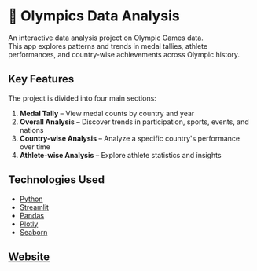 # 🏅 Olympics Data Analysis

An interactive data analysis project on Olympic Games data.  
This app explores patterns and trends in medal tallies, athlete performances, and country-wise achievements across Olympic history.

## Key Features

The project is divided into four main sections:

1. **Medal Tally** – View medal counts by country and year  
2. **Overall Analysis** – Discover trends in participation, sports, events, and nations  
3. **Country-wise Analysis** – Analyze a specific country's performance over time  
4. **Athlete-wise Analysis** – Explore athlete statistics and insights

## Technologies Used

- [Python](https://www.python.org/)
- [Streamlit](https://streamlit.io/)
- [Pandas](https://pandas.pydata.org/)
- [Plotly](https://plotly.com/python/)
- [Seaborn](https://seaborn.pydata.org/)

##  [Website](https://olympicsdataanalysis-abhnv.streamlit.app/)

